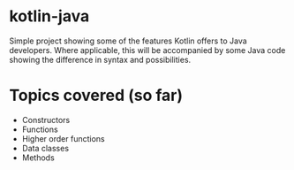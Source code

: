 # kotlin-java

Simple project showing some of the features Kotlin offers to Java developers. Where applicable, this will be accompanied by some Java code showing the difference in syntax and possibilities.

# Topics covered (so far)

 - Constructors
 - Functions
 - Higher order functions
 - Data classes
 - Methods
